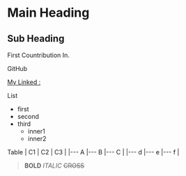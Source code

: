 # Main Heading
## Sub Heading

First Countribution In.

GitHub

[My Linked :](https://www.linkedIn.bhupesh.com)

List
- first 
- second
- third
  - inner1
  - inner2


Table
| C1 | C2 | C3 |
|---  A |---  B |---  C |
|---  d |---  e |---  f | 

> **BOLD**
> *ITALIC*
> ~~CROSS~~
